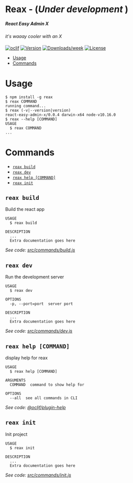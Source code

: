 Reax - (_Under development_ )
==

##### React Easy Admin X 
_it's waaay cooler with an X_


#### 

[![oclif](https://img.shields.io/badge/cli-oclif-brightgreen.svg)](https://oclif.io)
[![Version](https://img.shields.io/npm/v/ra.svg)](https://npmjs.org/package/ra)
[![Downloads/week](https://img.shields.io/npm/dw/ra.svg)](https://npmjs.org/package/ra)
[![License](https://img.shields.io/npm/l/ra.svg)](https://github.com/peter7z/ra/blob/master/package.json)

<!-- toc -->
* [Usage](#usage)
* [Commands](#commands)
<!-- tocstop -->
# Usage
<!-- usage -->
```sh-session
$ npm install -g reax
$ reax COMMAND
running command...
$ reax (-v|--version|version)
react-easy-admin-x/0.0.4 darwin-x64 node-v10.16.0
$ reax --help [COMMAND]
USAGE
  $ reax COMMAND
...
```
<!-- usagestop -->
# Commands
<!-- commands -->
* [`reax build`](#reax-build)
* [`reax dev`](#reax-dev)
* [`reax help [COMMAND]`](#reax-help-command)
* [`reax init`](#reax-init)

## `reax build`

Build the react app

```
USAGE
  $ reax build

DESCRIPTION
  ...
  Extra documentation goes here
```

_See code: [src/commands/build.js](https://github.com/rootstrap/react-active-admin/blob/v0.0.4/src/commands/build.js)_

## `reax dev`

Run the development server

```
USAGE
  $ reax dev

OPTIONS
  -p, --port=port  server port

DESCRIPTION
  ...
  Extra documentation goes here
```

_See code: [src/commands/dev.js](https://github.com/rootstrap/react-active-admin/blob/v0.0.4/src/commands/dev.js)_

## `reax help [COMMAND]`

display help for reax

```
USAGE
  $ reax help [COMMAND]

ARGUMENTS
  COMMAND  command to show help for

OPTIONS
  --all  see all commands in CLI
```

_See code: [@oclif/plugin-help](https://github.com/oclif/plugin-help/blob/v2.2.0/src/commands/help.ts)_

## `reax init`

Init project

```
USAGE
  $ reax init

DESCRIPTION
  ...
  Extra documentation goes here
```

_See code: [src/commands/init.js](https://github.com/rootstrap/react-active-admin/blob/v0.0.4/src/commands/init.js)_
<!-- commandsstop -->
